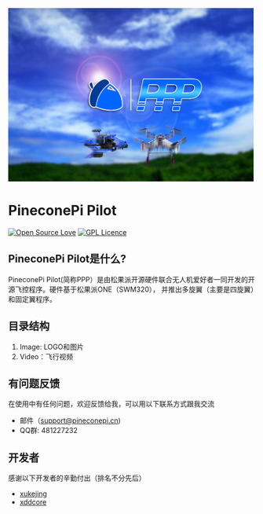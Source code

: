 <img src="https://github.com/PineconePi/PineconePi_Pilot/raw/master/Images/Picture.jpg" width="500" height="353" alt="Wait..."/>

# PineconePi Pilot

[![Open Source Love](https://badges.frapsoft.com/os/v2/open-source.svg?v=103)](https://github.com/ellerbrock/open-source-badges/)
[![GPL Licence](https://badges.frapsoft.com/os/gpl/gpl.png?v=103)](https://opensource.org/licenses/GPL-3.0/)

## PineconePi Pilot是什么?
PineconePi Pilot(简称PPP）是由松果派开源硬件联合无人机爱好者一同开发的开源飞控程序。硬件基于松果派ONE（SWM320），
并推出多旋翼（主要是四旋翼）和固定翼程序。



## 目录结构
1. Image: LOGO和图片
2. Video：飞行视频


## 有问题反馈
在使用中有任何问题，欢迎反馈给我，可以用以下联系方式跟我交流

* 邮件（support@pineconepi.cn)
* QQ群: 481227232



## 开发者
感谢以下开发者的辛勤付出（排名不分先后）

* [xukejing](https://github.com/xukejing) 
* [xddcore](https://github.com/xddcore)
